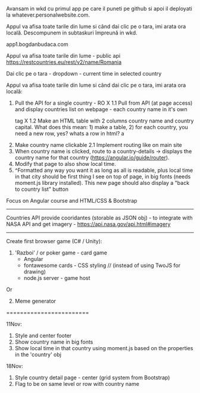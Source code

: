 Avansam in wkd cu primul app pe care il puneti pe github si apoi il deployati la whatever.personalwebsite.com.

Appul va afisa toate tarile din lume si când dai clic pe o tara, imi arata ora locală. Descompunem in subtaskuri împreună in wkd.

app1.bogdanbudaca.com

Appul va afisa toate tarile din lume - public api https://restcountries.eu/rest/v2/name/Romania

Dai clic pe o tara - dropdown - current time in selected country






Appul va afisa toate tarile din lume si când dai clic pe o tara, imi arata ora locală:

1. Pull the API for a single country - RO X
1.1 Pull from API (at page access) and display countries list on webpage - each country name in it's own <p> tag X
1.2 Make an HTML  table with 2 columns country name and country capital. What does this mean: 1) make a table, 2) for each country, you need a new row, yes? whats a row in html? a <tr>
2. Make country name clickable
2.1 Implement routing like on main site
3. When country name is clicked, route to a country-details -> displays the country name for that country (https://angular.io/guide/router).
4. Modify that page to also show local time.
5. ^Formatted any way you want it as long as all is readable, plus local time in that city should be first thing I see on top of page, in big fonts  (needs moment.js library installed). This new page should also display a "back to country list" button

Focus on Angular course and HTML/CSS & Bootstrap

------------------------

Countries API provide cooridantes (storable as JSON obj) - to integrate with NASA API and get imagery - https://api.nasa.gov/api.html#imagery 

-------------------------

Create first browser game (C# / Unity):

1. 'Razboi' / or poker game - card game
    - Angular
    - fontawesome cards - CSS styling // (instead of using TwoJS for drawing)
    - node.js server - game host

Or

2. Meme generator


========================

11Nov:

1. Style and center footer
2. Show country name in big fonts
3. Show local time in that country using moment.js based on the properties in the 'country' obj

18Nov:

1. Style country detail page - center (grid system from Bootstrap)
2. Flag to be on same level or row with country name
